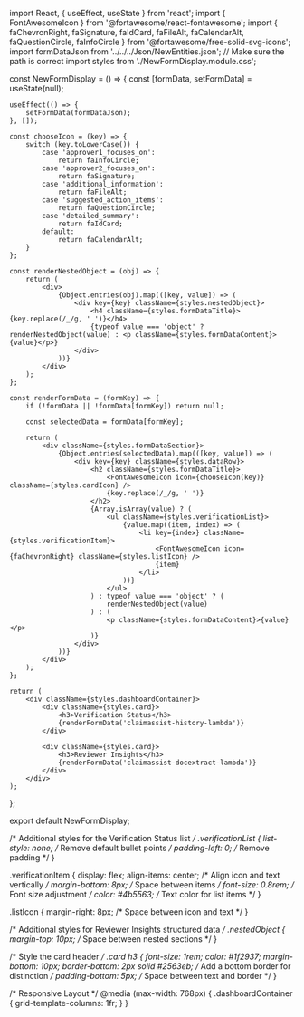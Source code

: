 import React, { useEffect, useState } from 'react';
import { FontAwesomeIcon } from '@fortawesome/react-fontawesome';
import {
    faChevronRight,
    faSignature,
    faIdCard,
    faFileAlt,
    faCalendarAlt,
    faQuestionCircle,
    faInfoCircle
} from '@fortawesome/free-solid-svg-icons';
import formDataJson from '../../../Json/NewEntities.json'; // Make sure the path is correct
import styles from './NewFormDisplay.module.css';

const NewFormDisplay = () => {
    const [formData, setFormData] = useState(null);

    useEffect(() => {
        setFormData(formDataJson);
    }, []);

    const chooseIcon = (key) => {
        switch (key.toLowerCase()) {
            case 'approver1_focuses_on':
                return faInfoCircle;
            case 'approver2_focuses_on':
                return faSignature;
            case 'additional_information':
                return faFileAlt;
            case 'suggested_action_items':
                return faQuestionCircle;
            case 'detailed_summary':
                return faIdCard;
            default:
                return faCalendarAlt;
        }
    };

    const renderNestedObject = (obj) => {
        return (
            <div>
                {Object.entries(obj).map(([key, value]) => (
                    <div key={key} className={styles.nestedObject}>
                        <h4 className={styles.formDataTitle}>{key.replace(/_/g, ' ')}</h4>
                        {typeof value === 'object' ? renderNestedObject(value) : <p className={styles.formDataContent}>{value}</p>}
                    </div>
                ))}
            </div>
        );
    };

    const renderFormData = (formKey) => {
        if (!formData || !formData[formKey]) return null;

        const selectedData = formData[formKey];

        return (
            <div className={styles.formDataSection}>
                {Object.entries(selectedData).map(([key, value]) => (
                    <div key={key} className={styles.dataRow}>
                        <h2 className={styles.formDataTitle}>
                            <FontAwesomeIcon icon={chooseIcon(key)} className={styles.cardIcon} />
                            {key.replace(/_/g, ' ')}
                        </h2>
                        {Array.isArray(value) ? (
                            <ul className={styles.verificationList}>
                                {value.map((item, index) => (
                                    <li key={index} className={styles.verificationItem}>
                                        <FontAwesomeIcon icon={faChevronRight} className={styles.listIcon} />
                                        {item}
                                    </li>
                                ))}
                            </ul>
                        ) : typeof value === 'object' ? (
                            renderNestedObject(value)
                        ) : (
                            <p className={styles.formDataContent}>{value}</p>
                        )}
                    </div>
                ))}
            </div>
        );
    };

    return (
        <div className={styles.dashboardContainer}>
            <div className={styles.card}>
                <h3>Verification Status</h3>
                {renderFormData('claimassist-history-lambda')}
            </div>

            <div className={styles.card}>
                <h3>Reviewer Insights</h3>
                {renderFormData('claimassist-docextract-lambda')}
            </div>
        </div>
    );
};

export default NewFormDisplay;



/* Additional styles for the Verification Status list */
.verificationList {
    list-style: none; /* Remove default bullet points */
    padding-left: 0; /* Remove padding */
}

.verificationItem {
    display: flex;
    align-items: center; /* Align icon and text vertically */
    margin-bottom: 8px; /* Space between items */
    font-size: 0.8rem; /* Font size adjustment */
    color: #4b5563; /* Text color for list items */
}

.listIcon {
    margin-right: 8px; /* Space between icon and text */
}

/* Additional styles for Reviewer Insights structured data */
.nestedObject {
    margin-top: 10px; /* Space between nested sections */
}

/* Style the card header */
.card h3 {
    font-size: 1rem;
    color: #1f2937;
    margin-bottom: 10px;
    border-bottom: 2px solid #2563eb; /* Add a bottom border for distinction */
    padding-bottom: 5px; /* Space between text and border */
}

/* Responsive Layout */
@media (max-width: 768px) {
    .dashboardContainer {
        grid-template-columns: 1fr;
    }
}
